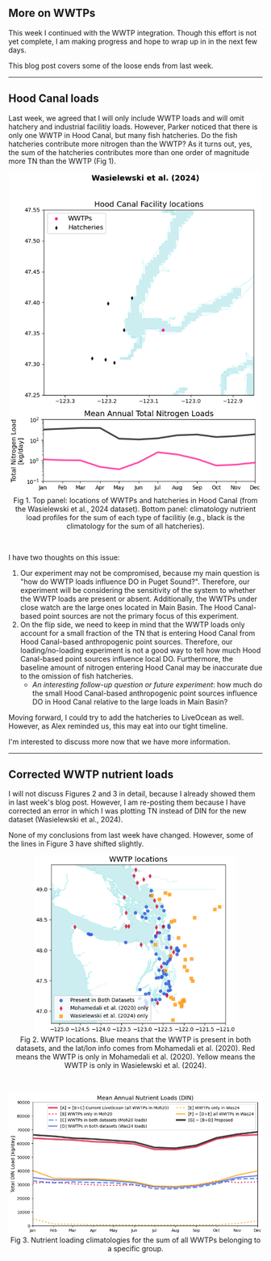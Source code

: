 ## More on WWTPs

This week I continued with the WWTP integration. Though this effort is not yet complete, I am making progress and hope to wrap up in in the next few days.

This blog post covers some of the loose ends from last week.

---
## Hood Canal loads

Last week, we agreed that I will only include WWTP loads and will omit hatchery and industrial facilitiy loads.
However, Parker noticed that there is only one WWTP in Hood Canal, but many fish hatcheries. Do the fish hatcheries contribute more nitrogen than the WWTP? As it turns out, yes, the sum of the hatcheries contributes more than one order of magnitude more TN than the WWTP (Fig 1).

<p style="text-align:center;"><img src="../figures/2025.05.20/hood_canal_loads.png" width="500"/><br>Fig 1. Top panel: locations of WWTPs and hatcheries in Hood Canal (from the Wasielewski et al., 2024 dataset). Bottom panel: climatology nutrient load profiles for the sum of each type of facilitiy (e.g., black is the climatology for the sum of all hatcheries).</p><br>

I have two thoughts on this issue:

1. Our experiment may not be compromised, because my main question is "how do WWTP loads influence DO in Puget Sound?". Therefore, our experiment will be considering the sensitivity of the system to whether the WWTP loads are present or absent. Additionally, the WWTPs under close watch are the large ones located in Main Basin. The Hood Canal-based point sources are not the primary focus of this experiment. 
2. On the flip side, we need to keep in mind that the WWTP loads only account for a small fraction of the TN that is entering Hood Canal from Hood Canal-based anthropogenic point sources. Therefore, our loading/no-loading experiment is not a good way to tell how much Hood Canal-based point sources influence local DO. Furthermore, the baseline amount of nitrogen entering Hood Canal may be inaccurate due to the omission of fish hatcheries.
    - *An interesting follow-up question or future experiment*: how much do the small Hood Canal-based anthropogenic point sources influence DO in Hood Canal relative to the large loads in Main Basin?

Moving forward, I could try to add the hatcheries to LiveOcean as well. However, as Alex reminded us, this may eat into our tight timeline.

I'm interested to discuss more now that we have more information.

---
## Corrected WWTP nutrient loads

I will not discuss Figures 2 and 3 in detail, because I already showed them in last week's blog post. However, I am re-posting them because I have corrected an error in which I was plotting TN instead of DIN for the new dataset (Wasielewski et al., 2024). 

None of my conclusions from last week have changed. However, some of the lines in Figure 3 have shifted slightly.

<p style="text-align:center;"><img src="../figures/2025.05.13/wwtp_map_bothdata.png" width="400"/><br>Fig 2. WWTP locations. Blue means that the WWTP is present in both datasets, and the lat/lon info comes from Mohamedali et al. (2020). Red means the WWTP is only in Mohamedali et al. (2020). Yellow means the WWTP is only in Wasielewski et al. (2024).</p><br>

<p style="text-align:center;"><img src="../figures/2025.05.20/nutrient_profiles_both_data.png" width="700"/><br>Fig 3. Nutrient loading climatologies for the sum of all WWTPs belonging to a specific group.</p><br>
